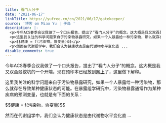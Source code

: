 ```yaml
---
title: 看门人分子
date: '2021-06-17'
linkTitle: https://yufree.cn/cn/2021/06/17/gatekeeper/
source: '博客 on Miao Yu | 于淼 '
description: |-
  <p>今年ACS春季会议我做了一个口头报告，提出了“看门人分子”的概念。这大概是我又双叒叕挖坑的一个开端，现在预印本已经放到<a href="https://chemrxiv.org/engage/chemrxiv/article-details/60c9e3b13fc2cb674c000d4e">网上</a>了，这里做下解释。</p>
  <p>这里我关注的科学问题来自于污染物暴露研究，如果一个人暴露给一种污染物，那么就存在导致某种健康状态的可能。在暴露组学研究中，污染物暴露通常作为某种疾病的预测变量，也就是有下面的关系：</p>
  <p>$$健康 = f(污染物，协变量)$$</p>
  <p>然而在代谢组学中，我们会认为健康状态是由代谢物水平变化直 ...
disable_comments: true
---
```

<p>今年ACS春季会议我做了一个口头报告，提出了“看门人分子”的概念。这大概是我又双叒叕挖坑的一个开端，现在预印本已经放到<a href="https://chemrxiv.org/engage/chemrxiv/article-details/60c9e3b13fc2cb674c000d4e">网上</a>了，这里做下解释。</p>
<p>这里我关注的科学问题来自于污染物暴露研究，如果一个人暴露给一种污染物，那么就存在导致某种健康状态的可能。在暴露组学研究中，污染物暴露通常作为某种疾病的预测变量，也就是有下面的关系：</p>
<p>$$健康 = f(污染物，协变量)$$</p>
<p>然而在代谢组学中，我们会认为健康状态是由代谢物水平变化直 ...